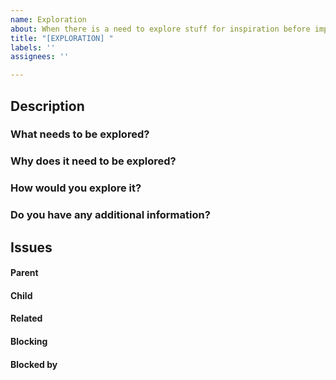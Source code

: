 ```yaml
---
name: Exploration
about: When there is a need to explore stuff for inspiration before implementation
title: "[EXPLORATION] "
labels: ''
assignees: ''

---
```


## Description

### What needs to be explored?



### Why does it need to be explored?



### How would you explore it?



### Do you have any additional information?



##  Issues
<!-- Issue relationships
If it is possible, link issues via task lists sorted by issue numbers like:

- [ ] #1 [BUG] X is not working
- [ ] #2 [DESIGN] Design for X
-->

#### Parent



#### Child



#### Related



#### Blocking



#### Blocked by
